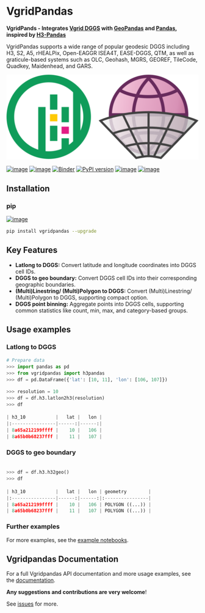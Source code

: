 # VgridPandas
**VgridPands - Integrates [Vgrid DGGS](https://github.com/opengeoshub/vgrid) with [GeoPandas](https://github.com/geopandas/geopandas) and [Pandas](https://github.com/pandas-dev/pandas), inspired by [H3-Pandas](https://github.com/DahnJ/H3-Pandas/)**

VgridPandas supports a wide range of popular geodesic DGGS including H3, S2, A5, rHEALPix, Open-EAGGR ISEA4T, EASE-DGGS, QTM, as well as graticule-based systems such as OLC, Geohash, MGRS, GEOREF, TileCode, Quadkey, Maidenhead, and GARS.

[![logo](https://raw.githubusercontent.com/opengeoshub/vgridtools/refs/heads/main/images/vgridpandas.svg)](https://github.com/opengeoshub/vgridtools/blob/main/images/vgridpandas.svg)


[![image](https://colab.research.google.com/assets/colab-badge.svg)](https://colab.research.google.com/github/opengeoshub/vgridpandas/blob/main/notebook/00-intro.ipynb)
[![image](https://studiolab.sagemaker.aws/studiolab.svg)](https://studiolab.sagemaker.aws/import/github/opengeoshub/vgridpandas/blob/main/docs/notebooks/00_intro.ipynb)
[![Binder](https://mybinder.org/badge_logo.svg)](https://mybinder.org/v2/gh/opengeoshub/vgridpandas/HEAD?filepath=%2Fnotebook%2F00-intro.ipynb)
[![PyPI version](https://badge.fury.io/py/vgridpandas.svg)](https://badge.fury.io/py/vgridpandas)
[![image](https://static.pepy.tech/badge/vgridpandas)](https://pepy.tech/project/vgridpandas)
[![image](https://img.shields.io/badge/License-MIT-yellow.svg)](https://opensource.org/licenses/MIT)


## Installation
### pip
[![image](https://img.shields.io/pypi/v/vgridpandas.svg)](https://pypi.python.org/pypi/vgridpandas)
```bash
pip install vgridpandas --upgrade
```

## Key Features

- **Latlong to DGGS:** Convert latitude and longitude coordinates into DGGS cell IDs.
- **DGGS to geo boundary:** Convert DGGS cell IDs into their corresponding geographic boundaries.
- **(Multi)Linestring/ (Multi)Polygon to DGGS:** Convert (Multi)Linestring/ (Multi)Polygon to DGGS, supporting compact option.
- **DGGS point binning:** Aggregate points into DGGS cells, supporting common statistics like count, min, max, and category-based groups.

## Usage examples

### Latlong to DGGS

```python
# Prepare data
>>> import pandas as pd
>>> from vgridpandas import h3pandas
>>> df = pd.DataFrame({'lat': [10, 11], 'lon': [106, 107]})
```

```python
>>> resolution = 10
>>> df = df.h3.latlon2h3(resolution)
>>> df

| h3_10           |   lat |   lon |
|:----------------|------:|------:|
| 8a65a212199ffff |    10 |   106 |
| 8a65b0b68237fff |    11 |   107 |
```

### DGGS to geo boundary
```python

>>> df = df.h3.h32geo()
>>> df

| h3_10           |   lat |   lon | geometry        |
|:----------------|------:|------:|:----------------|
| 8a65a212199ffff |    10 |   106 | POLYGON ((...)) |
| 8a65b0b68237fff |    11 |   107 | POLYGON ((...)) |
```

### Further examples
For more examples, see the 
[example notebooks](https://nbviewer.jupyter.org/github/opengeoshub/vgridpandas/tree/main/docs/notebooks/).

## Vgridpandas Documentation
For a full Vgridpandas API documentation and more usage examples, see the 
[documentation](https://vgridpandas.gishub.vn).


**Any suggestions and contributions are very welcome**!

See [issues](https://github.com/opengeoshub/vgridpandas/issues) for more.
